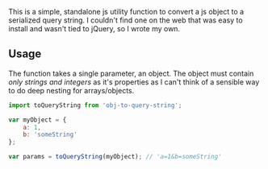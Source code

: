 This is a simple, standalone js utility function to convert a js object to a serialized query string. I couldn't find one on the web that was easy to install and wasn't tied to jQuery, so I wrote my own.

## Usage
The function takes a single parameter, an object. The object must contain _only strings and integers_ as it's properties as I can't think of a sensible way to do deep nesting for arrays/objects. 

```javascript
import toQueryString from 'obj-to-query-string';

var myObject = {
    a: 1,
    b: 'someString'
};

var params = toQueryString(myObject); // 'a=1&b=someString'
```
